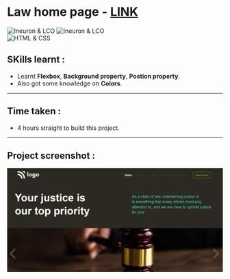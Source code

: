 # Law home page - [LINK]()
![Ineuron & LCO](https://img.shields.io/badge/Ineuron-LCO-brightgreen) 
![Ineuron & LCO](https://img.shields.io/badge/Hitesh%20Choudhary-Full--stack--JS--bootcamp-brightgreen)
<br>
![HTML & CSS](https://img.shields.io/badge/HTML-CSS-yellowgreen)

## SKills learnt :
- Learnt **Flexbox**, **Background property**, **Postion property**. 
- Also got some knowledge on **Colors**.
***
## Time taken : 
- 4 hours straight to build this project.
***
## Project screenshot :
![Project-3/Law home page](./Project-SS/Project_home_page-SS.PNG)